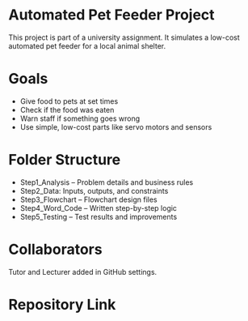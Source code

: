 # Automated Pet Feeder Project

This project is part of a university assignment. It simulates a low-cost automated pet feeder for a local animal shelter.

# Goals
- Give food to pets at set times
- Check if the food was eaten
- Warn staff if something goes wrong
- Use simple, low-cost parts like servo motors and sensors
  
# Folder Structure
- Step1_Analysis – Problem details and business rules
- Step2_Data: Inputs, outputs, and constraints
- Step3_Flowchart – Flowchart design files
- Step4_Word_Code – Written step-by-step logic
- Step5_Testing – Test results and improvements

# Collaborators
Tutor and Lecturer added in GitHub settings.

# Repository Link
